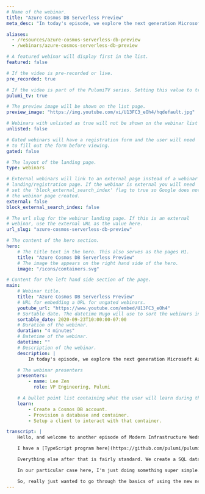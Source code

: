 ```yaml
---
# Name of the webinar.
title: "Azure Cosmos DB Serverless Preview"
meta_desc: "In today's episode, we explore the next generation Microsoft Azure provider for Pulumi. We take it for a spin on Azure's Cosmos DB serverless preview."

aliases:
  - /resources/azure-cosmos-serverless-db-preview
  - /webinars/azure-cosmos-serverless-db-preview

# A featured webinar will display first in the list.
featured: false

# If the video is pre-recorded or live.
pre_recorded: true

# If the video is part of the PulumiTV series. Setting this value to true will list the video in the "PulumiTV" section.
pulumi_tv: true

# The preview image will be shown on the list page.
preview_image: "https://img.youtube.com/vi/U13FC3_eOh4/hqdefault.jpg"

# Webinars with unlisted as true will not be shown on the webinar list
unlisted: false

# Gated webinars will have a registration form and the user will need
# to fill out the form before viewing.
gated: false

# The layout of the landing page.
type: webinars

# External webinars will link to an external page instead of a webinar
# landing/registration page. If the webinar is external you will need
# set the 'block_external_search_index' flag to true so Google does not index
# the webinar page created.
external: false
block_external_search_index: false

# The url slug for the webinar landing page. If this is an external
# webinar, use the external URL as the value here.
url_slug: "azure-cosmos-serverless-db-preview"

# The content of the hero section.
hero:
    # The title text in the hero. This also serves as the pages H1.
    title: "Azure Cosmos DB Serverless Preview"
    # The image the appears on the right hand side of the hero.
    image: "/icons/containers.svg"

# Content for the left hand side section of the page.
main:
    # Webinar title.
    title: "Azure Cosmos DB Serverless Preview"
    # URL for embedding a URL for ungated webinars.
    youtube_url: "https://www.youtube.com/embed/U13FC3_eOh4"
    # Sortable date. The datetime Hugo will use to sort the webinars in date order.
    sortable_date: 2020-09-23T10:00:00-07:00
    # Duration of the webinar.
    duration: "4 minutes"
    # Datetime of the webinar.
    datetime: ""
    # Description of the webinar.
    description: |
        In today's episode, we explore the next generation Microsoft Azure provider for Pulumi. We take it for a spin on Azure's Cosmos DB serverless preview and show how easy it is to create a database and wire up the connection string information to a client. Code for the episode can be found [here](https://github.com/pulumi/pulumitv/tree/master/modern-infrastructure-wednesday/2020-09-23).

    # The webinar presenters
    presenters:
        - name: Lee Zen
          role: VP Engineering, Pulumi

    # A bullet point list containing what the user will learn during the webinar.
    learn:
        - Create a Cosmos DB account.
        - Provision a database and container.
        - Setup a client to interact with that container.

transcript: |
    Hello, and welcome to another episode of Modern Infrastructure Wednesday. I'm your host, Lee Zen, and today we're going to be covering the Azure Cosmos DB Serverless Preview along with Pulumi's new Azure Next-Gen Provider. So, what are we going to do today? We're going to be covering creation of a Cosmos DB account, provisioning a database container, and then also setting up a client to interact with that container. So, very basic stuff, but really just excited to show off the new next-gen provider that we've built that really covers the full surface area of all those Azure resources that you want to use. And really, the ability to use any feature on day one, once it's announced because we're compiling our provider based on the actual Azure REST API specs. So, let's get started.

    I have a [TypeScript program here](https://github.com/pulumi/pulumitv/tree/master/modern-infrastructure-wednesday/2020-09-23), so you can see we're importing from our new Azure next-gen provider here. Then, I'm also importing from the Azure Cosmos Client. I already have everything prebuilt because I don't want to spend any time on the provisioning steps. So, you can see this looks and behaves very similar to the previous Azure provider. You create a resource group, you create a document DB database account. We give it the parameters we want. In particular of note here is that you can actually, again, because we're reflecting the full surface area of that resource model in the Azure REST API, we can give this a capabilities property with the name EnableServerless, and this will enable the serverless preview for Cosmos DB.

    Everything else after that is fairly standard. We create a SQL database in that Cosmos DB account, and then we create a container to interact with it as always. Then, finally, you could do a number of things with these outputs now, so at the end of this, we'll have created that account, the database, and then the container, and then you can then get back to the connection string. So, you can see here, again, using the new provider, we can actually make a call to list database account connection strings, which is again, part of that REST API surface area that we've modeled. So, we can actually get back those connection strings. You could totally imagine taking that and passing that on to something else. So, passing those connection strings onto, for example, a function or something like that, or storing it as a sequence so you can use it later on in your web app.

    In our particular case here, I'm just doing something super simple. I'm using the Cosmos Client that I've imported from above, and then I'm just going to insert a single item here with just some key and some value. So, if we run this program, we've already gone ahead and all these resources were already created, so there's really not too much to show there. As you can see, there's no changes. But if I say yes, this particular `apply` will actually run and we should see an additional item in our data store. So, if we go here and this is the items, this is the serverless DB that I created, and if I refresh my items here, you can see that I have a third item now, and that has that timestamp inserted in.

    So, really just wanted to go through the basics of using the new next-gen provider with Pulumi and how easy it is to use it and how easy it is to actually wire things in and get your applications up and running on the new preview for Azure Cosmos DB. I hope you enjoyed today's episode of Modern Infrastructure Wednesday. Please make sure to [subscribe to PulumiTV](https://www.youtube.com/channel/UC2Dhyn4Ev52YSbcpfnfP0Mw?sub_confirmation=1) for future updates and leave your comments below and like the video, if you enjoyed today's episode and I hope to see you next week on PulumiTV. Thanks very much.
---
```

